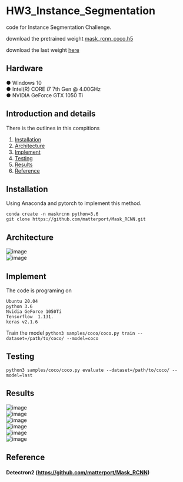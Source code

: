 # HW3_Instance_Segmentation

code for  Instance Segmentation Challenge. <br>

download the pretrained weight [mask_rcnn_coco.h5](https://github.com/matterport/Mask_RCNN/releases/download/v2.0/mask_rcnn_coco.h5)

download the last weight [here](https://drive.google.com/file/d/1GIxYkBt7bXU22Rc6IoRF6_0PHRd4GRBL/view?usp=sharing)

## Hardware
● Windows 10 <br>
● Intel(R) CORE i7 7th Gen @ 4.00GHz <br>
● NVIDIA GeForce GTX 1050 Ti <br>

## Introduction and details
There is the outlines in this compitions <br>
1. [Installation](#Installation) <br>
2. [Architecture](#Architecture)<br>
3. [Implement](#Implement) <br>
4. [Testing](#Testing) <br>
5. [Results](#Results)<br>
6. [Reference](#Reference)<br>

## Installation
Using Anaconda and pytorch to implement this method.

    conda create -n maskrcnn python=3.6
    git clone https://github.com/matterport/Mask_RCNN.git

## Architecture
![image](https://github.com/ryanwu1717/HW3_Instance_Segmentation/blob/main/result/architecture1.png) <br> 
![image](https://github.com/ryanwu1717/HW3_Instance_Segmentation/blob/main/result/architecture2.png) <br> 

## Implement
The code is programing on 

    Ubuntu 20.04
    python 3.6
    Nvidia GeForce 1050Ti 
    Tensorflow  1.131.
    keras v2.1.6
    
Train the model 
`python3 samples/coco/coco.py train --dataset=/path/to/coco/ --model=coco`

## Testing
`python3 samples/coco/coco.py evaluate --dataset=/path/to/coco/ --model=last`

## Results
![image](https://github.com/ryanwu1717/HW3_Instance_Segmentation/blob/main/result/1.png) <br> 
![image](https://github.com/ryanwu1717/HW3_Instance_Segmentation/blob/main/result/2.png) <br> 
![image](https://github.com/ryanwu1717/HW3_Instance_Segmentation/blob/main/result/3.png) <br> 
![image](https://github.com/ryanwu1717/HW3_Instance_Segmentation/blob/main/result/4.png) <br> 
![image](https://github.com/ryanwu1717/HW3_Instance_Segmentation/blob/main/result/5.png) <br> 
![image](https://github.com/ryanwu1717/HW3_Instance_Segmentation/blob/main/result/6.png) <br> 

## Reference
#### Detectron2 (https://github.com/matterport/Mask_RCNN)


 
